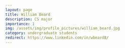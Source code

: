 ```yaml
---
layout: page
title: William Beard
description: CS major
importance: 1
img: /assets/img/profile_pictures/william_beard.jpg
category: undergraduate students
redirect: https://www.linkedin.com/in/wbeard8/
---
```

